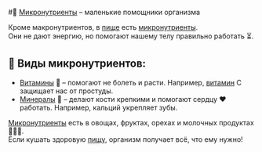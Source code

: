 #🍊 [Микронутриенты](/home/takoo/2025_kidbook/WORK/health/nutrition/micronutients.md) – маленькие помощники организма  

Кроме макронутриентов, в [пище](/home/takoo/2025_kidbook/WORK/health/nutrition/food.md) есть [микронутриенты](/home/takoo/2025_kidbook/WORK/health/nutrition/micronutients.md).  
Они не дают энергию, но помогают нашему телу правильно работать ⏳.  

## 🔹 Виды микронутриентов:  
- [Витамины](/home/takoo/2025_kidbook/WORK/health/nutrition/vitamins.md) 🍋 – помогают не болеть и расти. Например, [витамин](/home/takoo/2025_kidbook/WORK/health/nutrition/vitamins.md) C защищает нас от простуды.  
- [Минералы](/home/takoo/2025_kidbook/WORK/health/nutrition/minerals.md) 🦴 – делают кости крепкими и помогают сердцу ❤️ работать. Например, кальций укрепляет зубы.  

[Микронутриенты](/home/takoo/2025_kidbook/WORK/health/nutrition/micronutients.md) есть в овощах, фруктах, орехах и молочных продуктах 🥦🍎🥛.  
Если кушать здоровую [пищу](/home/takoo/2025_kidbook/WORK/health/nutrition/food.md), организм получает всё, что ему нужно!  